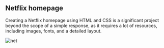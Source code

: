 ## Netflix homepage

Creating a Netflix homepage using HTML and CSS is a significant project beyond the scope of a simple response, as it requires a lot of resources, including images, fonts, and a detailed layout.

![net](https://github.com/satyam354/Bharat-Intern/assets/83005998/24627989-719b-420b-af4b-8107e674b30e)
